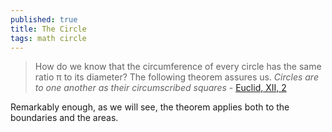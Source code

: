```yaml
---
published: true
title: The Circle
tags: math circle
---
```

> How do we know that the circumference of every circle has the same ratio π to its diameter? The following theorem assures us. *Circles are to one another as their circumscribed squares* - [Euclid, XII, 2](https://www.themathpage.com/atrig/circle.htm#pi/4)

Remarkably enough, as we will see, the theorem applies both to the boundaries and the areas.
